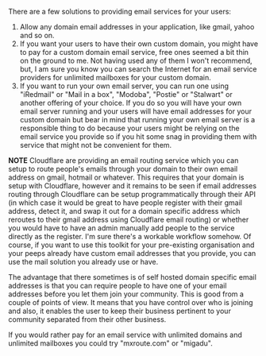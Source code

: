 There are a few solutions to providing email services for your users:

1. Allow any domain email addresses in your application, like gmail, yahoo and so on.
2. If you want your users to have their own custom domain, you might have to pay for a custom domain email service, free ones seemed a bit thin on the ground to me. Not having used any of them I won't recommend, but, I am sure you know you can search the Internet for an email service providers for unlimited mailboxes for your custom domain. 
3. If you want to run your own email server, you can run one using "iRedmail" or "Mail in a box", "Modoba", "Postie" or "Stalwart" or another offering of your choice. If you do so you will have your own email server running and your users will have email addresses for your custom domain but bear in mind that running your own email server is a responsible thing to do because your users might be relying on the email service you provide so if you hit some snag in providing them with service that might not be convenient for them.  

**NOTE** Cloudflare are providing an email routing service which you can setup to route people's emails through your domain to their own email address on gmail, hotmail or whatever. This requires that your domain is setup with Cloudflare, however and it remains to be seen if email addresses routing through Cloudflare can be setup programmatically through their API (in which case it would be great to have people register with their gmail address, detect it, and swap it out for a domain specific address which reroutes to their gmail address using Cloudflare email routing) or whether you would have to have an admin manually add people to the service directly as the register. I'm sure there's a workable workflow somehow. Of course, if you want to use this toolkit for your pre-existing organisation and your peeps already have custom email addresses that you provide, you can use the mail solution you already use or have.

The advantage that there sometimes is of self hosted domain specific email addresses is that you can require people to have one of your email addresses before you let them join your community. This is good from a couple of points of view. It means that you have control over who is joining and also, it enables the user to keep their business pertinent to your community separated from their other business. 

If you would rather pay for an email service with unlimited domains and unlimited mailboxes you could try "mxroute.com" or "migadu".

